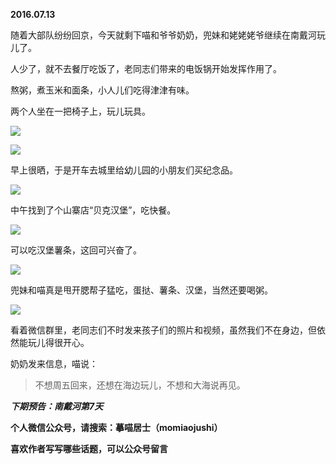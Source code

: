 
          
            
**2016.07.13**

随着大部队纷纷回京，今天就剩下喵和爷爷奶奶，兜妹和姥姥姥爷继续在南戴河玩儿了。

人少了，就不去餐厅吃饭了，老同志们带来的电饭锅开始发挥作用了。

熬粥，煮玉米和面条，小人儿们吃得津津有味。

两个人坐在一把椅子上，玩儿玩具。




![](img/51001-3f85b865ef18bdf8.jpg)






![](img/51001-d5e2ea895aaefe20.jpg)




早上很晒，于是开车去城里给幼儿园的小朋友们买纪念品。




![](img/51001-e8115dd27f30038a.jpg)




中午找到了个山寨店“贝克汉堡”，吃快餐。




![](img/51001-b74f8df1daf69fda.jpg)




可以吃汉堡薯条，这回可兴奋了。




![](img/51001-817a7b2e42294768.jpg)




兜妹和喵真是甩开腮帮子猛吃，蛋挞、薯条、汉堡，当然还要喝粥。




![](img/51001-562d81fc3380b086.jpg)




看着微信群里，老同志们不时发来孩子们的照片和视频，虽然我们不在身边，但依然能玩儿得很开心。

奶奶发来信息，喵说：
>不想周五回来，还想在海边玩儿，不想和大海说再见。




***下期预告：南戴河第7天***


**个人微信公众号，请搜索：摹喵居士（momiaojushi）**

**喜欢作者写写哪些话题，可以公众号留言**

          
        